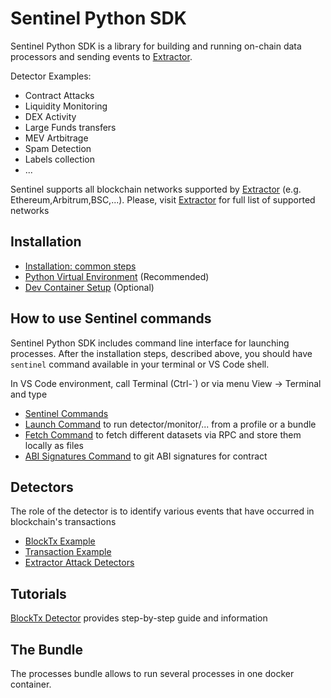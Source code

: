 # Sentinel Python SDK

Sentinel Python SDK is a library for building and running on-chain data processors and sending events to [Extractor](https://extractor.live).

Detector Examples:
- Contract Attacks
- Liquidity Monitoring
- DEX Activity
- Large Funds transfers
- MEV Artbitrage
- Spam Detection
- Labels collection
- ...

Sentinel supports all blockchain networks supported by [Extractor](https://extractor.live) (e.g. Ethereum,Arbitrum,BSC,...). Please, visit [Extractor](https://extractor.live) for full list of supported networks

## Installation

- [Installation: common steps](docs/Install/Install.md)
- [Python Virtual Environment](Virt-Environment.md) (Recommended)
- [Dev Container Setup](Dev-Container.md) (Optional)

## How to use Sentinel commands

Sentinel Python SDK includes command line interface for launching processes. After the installation steps, described above, you should have `sentinel` command available in your terminal or VS Code shell. 

In VS Code environment, call Terminal (Ctrl-`) or via menu View -> Terminal and type

- [Sentinel Commands](docs/Commands/Main.md)
- [Launch Command](docs/Commands/Launch.md) to run detector/monitor/... from a profile or a bundle
- [Fetch Command](docs/Commands//Fetch.md) to fetch different datasets via RPC and store them locally as files
- [ABI Signatures Command](docs/Commands/ABI-Signatures.md) to git ABI signatures for contract

## Detectors

The role of the detector is to identify various events that have occurred in blockchain's transactions

- [BlockTx Example](examples/block_tx/README.md)
- [Transaction Example](examples/transaction/README.md)
- [Extractor Attack Detectors](https://github.com/haas-labs/ext-sentinel-detectors-py)

## Tutorials

[BlockTx Detector](examples/block_tx/README.md) provides step-by-step guide and information

## The Bundle

The processes bundle allows to run several processes in one docker container.
